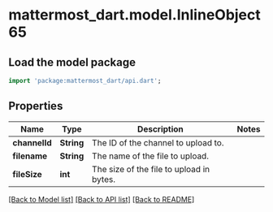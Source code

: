 # mattermost_dart.model.InlineObject65

## Load the model package
```dart
import 'package:mattermost_dart/api.dart';
```

## Properties
Name | Type | Description | Notes
------------ | ------------- | ------------- | -------------
**channelId** | **String** | The ID of the channel to upload to. | 
**filename** | **String** | The name of the file to upload. | 
**fileSize** | **int** | The size of the file to upload in bytes. | 

[[Back to Model list]](../README.md#documentation-for-models) [[Back to API list]](../README.md#documentation-for-api-endpoints) [[Back to README]](../README.md)


